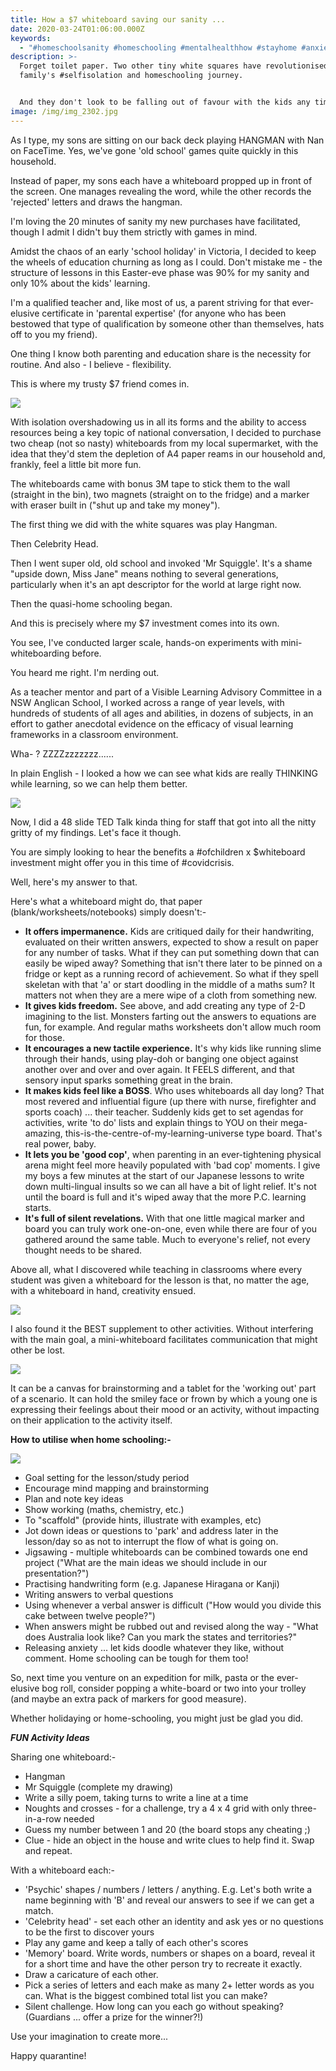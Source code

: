 ```yaml
---
title: How a $7 whiteboard saving our sanity ...
date: 2020-03-24T01:06:00.000Z
keywords:
  - "#homeschoolsanity #homeschooling #mentalhealthhow #stayhome #anxiety #selfisolation #quarantinelife #corona #covid_19\U0001F637 #covid #covid19news #coronaviruspandemic #virus #covıd19 #coronavirusitalianews #cornavirus #codvid19 #pandemic"
description: >-
  Forget toilet paper. Two other tiny white squares have revolutionised my
  family's #selfisolation and homeschooling journey.  


  And they don't look to be falling out of favour with the kids any time soon.
image: /img/img_2302.jpg
---
```

As I type, my sons are sitting on our back deck playing HANGMAN with Nan on FaceTime.  Yes, we've gone 'old school' games quite quickly in this household. 

Instead of paper, my sons each have a whiteboard propped up in front of the screen. One manages revealing the word, while the other records the 'rejected' letters and draws the hangman. 

I'm loving the 20 minutes of sanity my new purchases have facilitated, though I admit I didn't buy them strictly with games in mind.

Amidst the chaos of an early 'school holiday' in Victoria, I decided to keep the wheels of education churning as long as I could. Don't mistake me - the structure of lessons in this Easter-eve phase was 90% for my sanity and only 10% about the kids' learning.

I'm a qualified teacher and, like most of us, a parent striving for that ever-elusive certificate in 'parental expertise' (for anyone who has been bestowed that type of qualification by someone other than themselves, hats off to you my friend).

One thing I know both parenting and education share is the necessity for routine. And also - I believe - flexibility. 

This is where my trusty $7 friend comes in. 

![](/img/screen-shot-2020-03-27-at-7.18.30-pm.png)

With isolation overshadowing us in all its forms and the ability to access resources being a key topic of national conversation, I decided to purchase two cheap (not so nasty) whiteboards from my local supermarket, with the idea that they'd stem the depletion of A4 paper reams in our household and, frankly, feel a little bit more fun. 

The whiteboards came with bonus 3M tape to stick them to the wall (straight in the bin), two magnets (straight on to the fridge) and a marker with eraser built in ("shut up and take my money").

The first thing we did with the white squares was play Hangman. 

Then Celebrity Head. 

Then I went super old, old school and invoked 'Mr Squiggle'. It's a shame "upside down, Miss Jane" means nothing to several generations, particularly when it's an apt descriptor for the world at large right now. 

Then the quasi-home schooling began. 

And this is precisely where my $7 investment comes into its own. 

You see, I've conducted larger scale, hands-on experiments with mini-whiteboarding before. 

You heard me right. I'm nerding out.

As a teacher mentor and part of a Visible Learning Advisory Committee in a NSW Anglican School, I worked across a range of year levels, with hundreds of students of all ages and abilities, in dozens of subjects, in an effort to gather anecdotal evidence on the efficacy of visual learning frameworks in a classroom environment.

Wha- ? ZZZZzzzzzzz......

In plain English - I looked a how we can see what kids are really THINKING while learning, so we can help them better.

![](/img/screen-shot-2020-03-27-at-6.39.40-pm.png)

Now, I did a 48 slide TED Talk kinda thing for staff that got into all the nitty gritty of my findings. Let's face it though. 

You are simply looking to hear the benefits a #ofchildren x $whiteboard investment might offer you in this time of #covidcrisis.

Well, here's my answer to that. 

Here's what a whiteboard might do, that paper (blank/worksheets/notebooks) simply doesn't:-

* **It offers impermanence.** Kids are critiqued daily for their handwriting, evaluated on their written answers, expected to show a result on paper for any number of tasks. What if they can put something down that can easily be wiped away? Something that isn't there later to be pinned on a fridge or kept as a running record of achievement. So what if they spell skeletan with that 'a' or start doodling in the middle of a maths sum? It matters not when they are a mere wipe of a cloth from something new.
* **It gives kids freedom.** See above, and add creating any type of 2-D imagining to the list. Monsters farting out the answers to equations are fun, for example. And regular maths worksheets don't allow much room for those.
* **It encourages a new tactile experience.** It's why kids like running slime through their hands, using play-doh or banging one object against another over and over and over again. It FEELS different, and that sensory input sparks something great in the brain.
* **It makes kids feel like a BOSS**. Who uses whiteboards all day long? That most revered and influential figure (up there with nurse, firefighter and sports coach) ... their teacher. Suddenly kids get to set agendas for activities, write 'to do' lists and explain things to YOU on their mega-amazing, this-is-the-centre-of-my-learning-universe type board. That's real power, baby.
* **It lets you be 'good cop'**, when parenting in an ever-tightening physical arena might feel more heavily populated with 'bad cop' moments. I give my boys a few minutes at the start of our Japanese lessons to write down multi-lingual insults so we can all have a bit of light relief. It's not until the board is full and it's wiped away that the more P.C. learning starts.  
* **It's full of silent revelations.** With that one little magical marker and board you can truly work one-on-one, even while there are four of you gathered around the same table. Much to everyone's relief, not every thought needs to be shared.

Above all, what I discovered while teaching in classrooms where every student was given a whiteboard for the lesson is that, no matter the age, with a whiteboard in hand, creativity ensued. 

![](/img/screen-shot-2015-11-17-at-2.01.43-pm.png)

I also found it the BEST supplement to other activities. Without interfering with the main goal, a mini-whiteboard facilitates communication that might other be lost.  

![](/img/screen-shot-2020-03-27-at-6.54.49-pm.png)

It can be a canvas for brainstorming and a tablet for the 'working out' part of a scenario. It can hold the smiley face or frown by which a young one is expressing their feelings about their mood or an activity, without impacting on their application to the activity itself. 

**How to utilise when home schooling:-**

![](/img/screen-shot-2020-03-27-at-7.11.18-pm.png)

* Goal setting for the lesson/study period
* Encourage mind mapping and brainstorming
* Plan and note key ideas
* Show working (maths, chemistry, etc.)
* To "scaffold" (provide hints, illustrate with examples, etc)
* Jot down ideas or questions to 'park' and address later in the lesson/day so as not to interrupt the flow of what is going on.
* Jigsawing - multiple whiteboards can be combined towards one end project ("What are the main ideas we should include in our presentation?")
* Practising handwriting form (e.g. Japanese Hiragana or Kanji)
* Writing answers to verbal questions
* Using whenever a verbal answer is difficult ("How would you divide this cake between twelve people?")
* When answers might be rubbed out and revised along the way - "What does Australia look like? Can you mark the states and territories?"
* Releasing anxiety ... let kids doodle whatever they like, without comment. Home schooling can be tough for them too!

So, next time you venture on an expedition for milk, pasta or the ever-elusive bog roll, consider popping a white-board or two into your trolley (and maybe an extra pack of markers for good measure).

Whether holidaying or home-schooling, you might just be glad you did.



_**FUN Activity Ideas**_ 

Sharing one whiteboard:-

* Hangman
* Mr Squiggle (complete my drawing)
* Write a silly poem, taking turns to write a line at a time
* Noughts and crosses - for a challenge, try a 4 x 4 grid with only three-in-a-row needed
* Guess my number between 1 and 20 (the board stops any cheating ;)
* Clue - hide an object in the house and write clues to help find it. Swap and repeat.

With a whiteboard each:-

* 'Psychic' shapes / numbers / letters / anything. E.g. Let's both write a name beginning with 'B' and reveal our answers to see if we can get a match.
* 'Celebrity head' - set each other an identity and ask yes or no questions to be the first to discover yours
* Play any game and keep a tally of each other's scores
* 'Memory' board. Write words, numbers or shapes on a board, reveal it for a short time and have the other person try to recreate it exactly.
* Draw a caricature of each other.
* Pick a series of letters and each make as many 2+ letter words as you can. What is the biggest combined total list you can make?
* Silent challenge. How long can you each go without speaking? (Guardians ... offer a prize for the winner?!)

Use your imagination to create more...

Happy quarantine!

